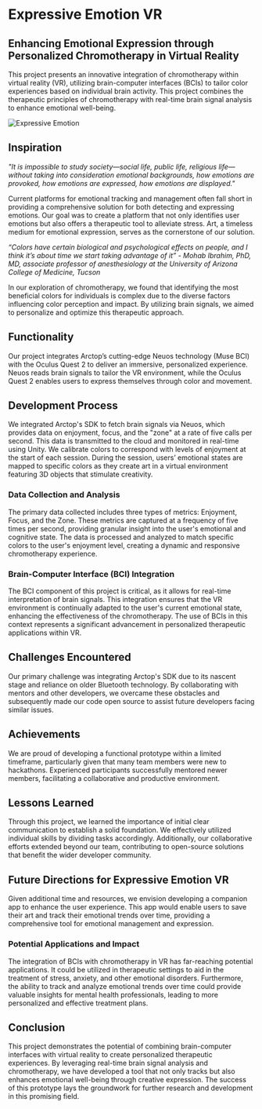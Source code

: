 # Expressive Emotion VR
## Enhancing Emotional Expression through Personalized Chromotherapy in Virtual Reality

 This project presents an innovative integration of chromotherapy within virtual reality (VR), utilizing brain-computer interfaces (BCIs) to tailor color experiences based on individual brain activity. This project combines the therapeutic principles of chromotherapy with real-time brain signal analysis to enhance emotional well-being.

![Expressive Emotion](https://github.com/user-attachments/assets/7bd76e40-80cf-4e93-a292-17c7face4c4e)

## Inspiration

*"It is impossible to study society—social life, public life, religious life—without taking into consideration emotional backgrounds, how emotions are provoked, how emotions are expressed, how emotions are displayed."*

Current platforms for emotional tracking and management often fall short in providing a comprehensive solution for both detecting and expressing emotions. Our goal was to create a platform that not only identifies user emotions but also offers a therapeutic tool to alleviate stress. Art, a timeless medium for emotional expression, serves as the cornerstone of our solution.

*“Colors have certain biological and psychological effects on people, and I think it’s about time we start taking advantage of it” - Mohab Ibrahim, PhD, MD, associate professor of anesthesiology at the University of Arizona College of Medicine, Tucson*

In our exploration of chromotherapy, we found that identifying the most beneficial colors for individuals is complex due to the diverse factors influencing color perception and impact. By utilizing brain signals, we aimed to personalize and optimize this therapeutic approach.

## Functionality

Our project integrates Arctop’s cutting-edge Neuos technology (Muse BCI) with the Oculus Quest 2 to deliver an immersive, personalized experience. Neuos reads brain signals to tailor the VR environment, while the Oculus Quest 2 enables users to express themselves through color and movement.

## Development Process

We integrated Arctop's SDK to fetch brain signals via Neuos, which provides data on enjoyment, focus, and the "zone" at a rate of five calls per second. This data is transmitted to the cloud and monitored in real-time using Unity. We calibrate colors to correspond with levels of enjoyment at the start of each session. During the session, users’ emotional states are mapped to specific colors as they create art in a virtual environment featuring 3D objects that stimulate creativity.

### Data Collection and Analysis

The primary data collected includes three types of metrics: Enjoyment, Focus, and the Zone. These metrics are captured at a frequency of five times per second, providing granular insight into the user's emotional and cognitive state. The data is processed and analyzed to match specific colors to the user's enjoyment level, creating a dynamic and responsive chromotherapy experience.

### Brain-Computer Interface (BCI) Integration

The BCI component of this project is critical, as it allows for real-time interpretation of brain signals. This integration ensures that the VR environment is continually adapted to the user's current emotional state, enhancing the effectiveness of the chromotherapy. The use of BCIs in this context represents a significant advancement in personalized therapeutic applications within VR.

## Challenges Encountered

Our primary challenge was integrating Arctop's SDK due to its nascent stage and reliance on older Bluetooth technology. By collaborating with mentors and other developers, we overcame these obstacles and subsequently made our code open source to assist future developers facing similar issues.

## Achievements

We are proud of developing a functional prototype within a limited timeframe, particularly given that many team members were new to hackathons. Experienced participants successfully mentored newer members, facilitating a collaborative and productive environment.

## Lessons Learned

Through this project, we learned the importance of initial clear communication to establish a solid foundation. We effectively utilized individual skills by dividing tasks accordingly. Additionally, our collaborative efforts extended beyond our team, contributing to open-source solutions that benefit the wider developer community.

## Future Directions for Expressive Emotion VR

Given additional time and resources, we envision developing a companion app to enhance the user experience. This app would enable users to save their art and track their emotional trends over time, providing a comprehensive tool for emotional management and expression.

### Potential Applications and Impact

The integration of BCIs with chromotherapy in VR has far-reaching potential applications. It could be utilized in therapeutic settings to aid in the treatment of stress, anxiety, and other emotional disorders. Furthermore, the ability to track and analyze emotional trends over time could provide valuable insights for mental health professionals, leading to more personalized and effective treatment plans.

## Conclusion

This project demonstrates the potential of combining brain-computer interfaces with virtual reality to create personalized therapeutic experiences. By leveraging real-time brain signal analysis and chromotherapy, we have developed a tool that not only tracks but also enhances emotional well-being through creative expression. The success of this prototype lays the groundwork for further research and development in this promising field.
